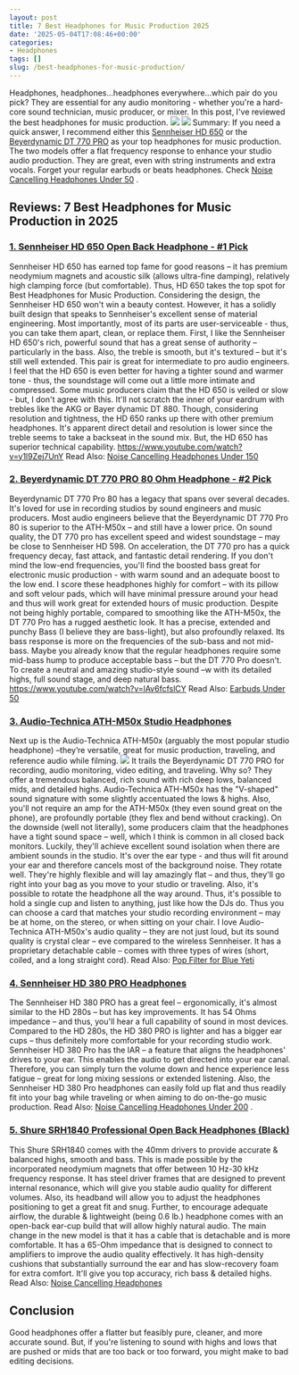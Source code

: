 ```yaml
---
layout: post
title: 7 Best Headphones for Music Production 2025
date: '2025-05-04T17:08:46+00:00'
categories:
- Headphones
tags: []
slug: /best-headphones-for-music-production/
---
```


Headphones, headphones...headphones everywhere...which pair do you pick? They are essential for any audio monitoring - whether you're a hard-core sound technician, music producer, or mixer. In this post, I've reviewed the best headphones for music production.
![](/assets/img/img/)
![](/assets/img/e/ir)
Summary: If you need a quick answer, I recommend either this
[Sennheiser HD 650](https://www.amazon.com/dp/B00018MSNI/?tag=p-policy-20)
or the
[Beyerdynamic DT 770 PRO](https://www.amazon.com/dp/B0016MNAAI/?tag=p-policy-20)
as your top headphones for music production.
The two models offer a flat frequency response to enhance your studio audio production. They are great, even with string instruments and extra vocals. Forget your regular earbuds or beats headphones. Check
[Noise Cancelling Headphones Under 50](https://pestpolicy.com/best-noise-cancelling-headphones-under-50/)
.
## Reviews: 7 Best Headphones for Music Production in 2025
### [1. Sennheiser HD 650 Open Back Headphone - #1 Pick](https://www.amazon.com/dp/B00018MSNI/?tag=p-policy-20)
Sennheiser HD 650 has earned top fame for good reasons – it has premium neodymium magnets and acoustic silk (allows ultra-fine damping), relatively high clamping force (but comfortable).
[](https://www.amazon.com/dp/B00018MSNI/?tag=p-policy-20)
[](https://www.amazon.com/dp/B0791WV9MG/?tag=p-policy-20)
[](https://www.amazon.com/dp/B01KWPTLQG/ref=as_li_ss_il?&linkCode=li3&tag=p-policy-20&linkId=1d5bedff8c59deadcb5756de1c4165d6)
[](https://www.amazon.com/dp/B01KWPTLQG/ref=as_li_ss_il?&linkCode=li2&tag=p-policy-20&linkId=2742498f1d11ed7b298176c4737e30ac)
[](https://www.amazon.com/dp/B00E1N09JO/?tag=p-policy-20)
Thus, HD 650 takes the top spot for Best Headphones for Music Production. Considering the design, the Sennheiser HD 650 won't win a beauty contest.
However, it has a solidly built design that speaks to Sennheiser's excellent sense of material engineering. Most importantly, most of its parts are user-serviceable - thus, you can take them apart, clean, or replace them.
First, I like the Sennheiser HD 650's rich, powerful sound that has a great sense of authority – particularly in the bass. Also, the treble is smooth, but it's textured – but it's still well extended. This pair is great for intermediate to pro audio engineers. I feel that the HD 650 is even better for having a tighter sound and warmer tone - thus, the soundstage will come out a little more intimate and compressed.
Some music producers claim that the HD 650 is veiled or slow - but, I don't agree with this. It'll not scratch the inner of your eardrum with trebles like the AKG or Bayer dynamic DT 880.
Though, considering resolution and tightness, the HD 650 ranks up there with other premium headphones. It's apparent direct detail and resolution is lower since the treble seems to take a backseat in the sound mix. But, the HD 650 has superior technical capability.
https://www.youtube.com/watch?v=y1l9Zej7UnY
Read Also:
[Noise Cancelling Headphones Under 150](https://pestpolicy.com/best-noise-cancelling-headphones-under-150/)
### [2. Beyerdynamic DT 770 PRO 80 Ohm Headphone - #2 Pick](https://www.amazon.com/dp/B0016MNAAI/?tag=p-policy-20)
Beyerdynamic DT 770 Pro 80 has a legacy that spans over several decades. It's loved for use in recording studios by sound engineers and music producers.
[](https://www.amazon.com/dp/B0016MNAAI/?tag=p-policy-20)
[](https://www.amazon.com/dp/B0791WV9MG/?tag=p-policy-20)
[](https://www.amazon.com/dp/B01KWPTLQG/ref=as_li_ss_il?&linkCode=li3&tag=p-policy-20&linkId=1d5bedff8c59deadcb5756de1c4165d6)
[](https://www.amazon.com/dp/B01KWPTLQG/ref=as_li_ss_il?&linkCode=li2&tag=p-policy-20&linkId=2742498f1d11ed7b298176c4737e30ac)
[](https://www.amazon.com/dp/B00E1N09JO/?tag=p-policy-20)
Most audio engineers believe that the Beyerdynamic DT 770 Pro 80 is superior to the ATH-M50x – and still have a lower price.
On sound quality, the DT 770 pro has excellent speed and widest soundstage – may be close to Sennheiser HD 598. On acceleration, the DT 770 pro has a quick frequency decay, fast attack, and fantastic detail rendering.
If you don't mind the low-end frequencies, you'll find the boosted bass great for electronic music production - with warm sound and an adequate boost to the low end.
I score these headphones highly for comfort – with its pillow and soft velour pads, which will have minimal pressure around your head and thus will work great for extended hours of music production. Despite not being highly portable, compared to smoothing like the ATH-M50x, the DT 770 Pro has a rugged aesthetic look.
It has a precise, extended and punchy Bass (I believe they are bass-light), but also profoundly relaxed. Its bass response is more on the frequencies of the sub-bass and not mid-bass.
Maybe you already know that the regular headphones require some mid-bass hump to produce acceptable bass – but the DT 770 Pro doesn't. To create a neutral and amazing studio-style sound –w with its detailed highs, full sound stage, and deep natural bass.
https://www.youtube.com/watch?v=lAv6fcfslCY
Read Also:
[Earbuds Under 50](https://pestpolicy.com/best-earbuds-under-50/)
### [3. Audio-Technica ATH-M50x Studio Headphones](https://www.amazon.com/dp/B00HVLUR86/?tag=p-policy-20)
Next up is the Audio-Technica ATH-M50x (arguably the most popular studio headphone) –they’re versatile, great for music production, traveling, and reference audio while filming.
[](https://www.amazon.com/dp/B00HVLUR86/?tag=p-policy-20)
[](https://www.amazon.com/dp/B0791WV9MG/?tag=p-policy-20)
[](https://www.amazon.com/dp/B01KWPTLQG/ref=as_li_ss_il?&linkCode=li3&tag=p-policy-20&linkId=1d5bedff8c59deadcb5756de1c4165d6)
[](https://www.amazon.com/dp/B01KWPTLQG/ref=as_li_ss_il?&linkCode=li2&tag=p-policy-20&linkId=2742498f1d11ed7b298176c4737e30ac)
[](https://www.amazon.com/dp/B00E1N09JO/?tag=p-policy-20)
![](/assets/img/e/ir)
It trails the Beyerdynamic DT 770 PRO for recording, audio monitoring, video editing, and traveling. Why so? They offer a tremendous balanced, rich sound with rich deep lows, balanced mids, and detailed highs.
Audio-Technica ATH-M50x has the "V-shaped" sound signature with some slightly accentuated the lows & highs. Also, you'll not require an amp for the ATH-M50x (they even sound great on the phone), are profoundly portable (they flex and bend without cracking).
On the downside (well not literally), some producers claim that the headphones have a tight sound space – well, which I think is common in all closed back monitors. Luckily, they'll achieve excellent sound isolation when there are ambient sounds in the studio. It's over the ear type - and thus will fit around your ear and therefore cancels most of the background noise.
They rotate well. They're highly flexible and will lay amazingly flat – and thus, they'll go right into your bag as you move to your studio or traveling. Also, it's possible to rotate the headphone all the way around.
Thus, it's possible to hold a single cup and listen to anything, just like how the DJs do. Thus you can choose a card that matches your studio recording environment – may be at home, on the stereo, or when sitting on your chair.
I love Audio-Technica ATH-M50x's audio quality – they are not just loud, but its sound quality is crystal clear – eve compared to the wireless Sennheiser. It has a proprietary detachable cable – comes with three types of wires (short, coiled, and a long straight cord).
Read Also:
[Pop Filter for Blue Yeti](https://pestpolicy.com/best-pop-filter-for-blue-yeti/)
### [4. Sennheiser HD 380 PRO Headphones](https://www.amazon.com/dp/B001UE6I0G/?tag=p-policy-20)
The Sennheiser HD 380 PRO has a great feel – ergonomically, it's almost similar to the HD 280s – but has key improvements. It has 54 Ohms impedance – and thus, you'll hear a full capability of sound in most devices.
[](https://www.amazon.com/dp/B001UE6I0G/?tag=p-policy-20)
[](https://www.amazon.com/dp/B0791WV9MG/?tag=p-policy-20)
[](https://www.amazon.com/dp/B01KWPTLQG/ref=as_li_ss_il?&linkCode=li3&tag=p-policy-20&linkId=1d5bedff8c59deadcb5756de1c4165d6)
[](https://www.amazon.com/dp/B01KWPTLQG/ref=as_li_ss_il?&linkCode=li2&tag=p-policy-20&linkId=2742498f1d11ed7b298176c4737e30ac)
[](https://www.amazon.com/dp/B00E1N09JO/?tag=p-policy-20)
Compared to the HD 280s, the HD 380 PRO is lighter and has a bigger ear cups – thus definitely more comfortable for your recording studio work.
Sennheiser HD 380 Pro has the IAR – a feature that aligns the headphones' drives to your ear. This enables the audio to get directed into your ear canal.
Therefore, you can simply turn the volume down and hence experience less fatigue – great for long mixing sessions or extended listening.
Also, the Sennheiser HD 380 Pro headphones can easily fold up flat and thus readily fit into your bag while traveling or when aiming to do on-the-go music production. Read Also:
[Noise Cancelling Headphones Under 200](https://pestpolicy.com/best-noise-cancelling-headphones-under-200/)
.
### [5. Shure SRH1840 Professional Open Back Headphones (Black)](https://www.amazon.com/dp/B0073A4FM4/?tag=p-policy-20)
This Shure SRH1840 comes with the 40mm drivers to provide accurate & balanced highs, smooth and bass. This is made possible by the incorporated neodymium magnets that offer between 10 Hz-30 kHz frequency response.
[](https://www.amazon.com/dp/B0073A4FM4/?tag=p-policy-20)
[](https://www.amazon.com/dp/B0791WV9MG/?tag=p-policy-20)
[](https://www.amazon.com/dp/B01KWPTLQG/ref=as_li_ss_il?&linkCode=li3&tag=p-policy-20&linkId=1d5bedff8c59deadcb5756de1c4165d6)
[](https://www.amazon.com/dp/B01KWPTLQG/ref=as_li_ss_il?&linkCode=li2&tag=p-policy-20&linkId=2742498f1d11ed7b298176c4737e30ac)
[](https://www.amazon.com/dp/B00E1N09JO/?tag=p-policy-20)
It has steel driver frames that are designed to prevent internal resonance, which will give you stable audio quality for different volumes. Also, its headband will allow you to adjust the headphones positioning to get a great fit and snug.
Further, to encourage adequate airflow, the durable & lightweight (being 0.6 lb.) headphone comes with an open-back ear-cup build that will allow highly natural audio.
The main change in the new model is that it has a cable that is detachable and is more comfortable. It has a 65-Ohm impedance that is designed to connect to amplifiers to improve the audio quality effectively.
It has high-density cushions that substantially surround the ear and has slow-recovery foam for extra comfort. It'll give you top accuracy, rich bass & detailed highs.
Read Also:
[Noise Cancelling Headphones](https://pestpolicy.com/best-noise-cancelling-headphones/)
## Conclusion
Good headphones offer a flatter but feasibly pure, cleaner, and more accurate sound. But, if you're listening to sound with highs and lows that are pushed or mids that are too back or too forward, you might make to bad editing decisions.
